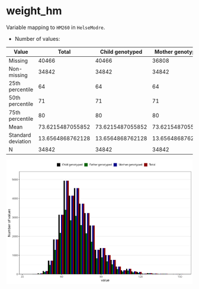 # weight_hm
Variable mapping to `HM260` in `HelseModre`.
- Number of values:

| Value | Total | Child genotyped | Mother genotyped | Father genotyped |
| ----- | ----- | --------------- | ---------------- | ---------------- |
| Missing | 40466 | 40466 | 36808 | 26321 |
| Non-missing | 34842 | 34842 | 34842 | 23763 |
| 25th percentile | 64 | 64 | 64 | 64 |
| 50th percentile | 71 | 71 | 71 | 71 |
| 75th percentile | 80 | 80 | 80 | 80 |
| Mean | 73.6215487055852 | 73.6215487055852 | 73.6215487055852 | 73.4889534149729 |
| Standard deviation | 13.6564868762128 | 13.6564868762128 | 13.6564868762128 | 13.6338916007044 |
| N | 34842 | 34842 | 34842 | 23763 |



![](weight_hm_n.png)



